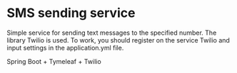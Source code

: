 # SMS sending service
Simple service for sending text messages to the specified number. 
The library Twilio is used. 
To work, you should register on the service Twilio and input settings in the application.yml file.

Spring Boot + Tymeleaf + Twilio
